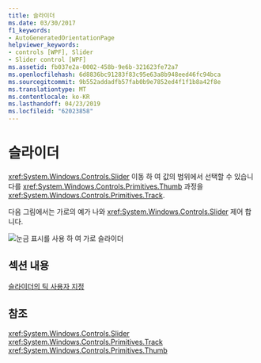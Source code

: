 ```yaml
---
title: 슬라이더
ms.date: 03/30/2017
f1_keywords:
- AutoGeneratedOrientationPage
helpviewer_keywords:
- controls [WPF], Slider
- Slider control [WPF]
ms.assetid: fb037e2a-0002-458b-9e6b-321623fe72a7
ms.openlocfilehash: 6d8836bc91283f83c95e63a8b948eed46fc94bca
ms.sourcegitcommit: 9b552addadfb57fab0b9e7852ed4f1f1b8a42f8e
ms.translationtype: MT
ms.contentlocale: ko-KR
ms.lasthandoff: 04/23/2019
ms.locfileid: "62023858"
---
```

# <a name="slider"></a>슬라이더
<xref:System.Windows.Controls.Slider> 이동 하 여 값의 범위에서 선택할 수 있습니다를 <xref:System.Windows.Controls.Primitives.Thumb> 과정을 <xref:System.Windows.Controls.Primitives.Track>.  
  
 다음 그림에서는 가로의 예가 나와 <xref:System.Windows.Controls.Slider> 제어 합니다.  
  
 ![눈금 표시를 사용 하 여 가로 슬라이더](./media/ss-ctl-hslider-ticks.png "SS_CTL_hslider_ticks")  
  
## <a name="in-this-section"></a>섹션 내용  
 [슬라이더의 틱 사용자 지정](how-to-customize-the-ticks-on-a-slider.md)  
  
## <a name="reference"></a>참조  
 <xref:System.Windows.Controls.Slider>  
  <xref:System.Windows.Controls.Primitives.Track>  
  <xref:System.Windows.Controls.Primitives.Thumb>
